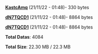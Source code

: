 [**KastcAmq**](/data/KastcAmq.txt) (21/11/22 - 01:48)- 330 bytes

[**dN7TQCD1**](/data/dN7TQCD1.txt) (21/11/22 - 01:48)- 8864 bytes

[**dN7TQCD1**](/data/dN7TQCD1.txt) (21/11/22 - 01:48)- 8864 bytes

**Total Datas**: 4084

**Total Size**: 22.30 MB / 22.3 MB